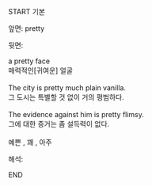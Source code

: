 START
기본

앞면:
pretty


뒷면:
<div><div>a pretty face </div><div>매력적인[귀여운] 얼굴</div></div><div><br></div><div>The city is pretty much plain vanilla. </div><div><div>그 도시는 특별할 것 없이 거의 평범하다.</div></div><div><br></div><div><div>The evidence against him is pretty flimsy. </div><div><div>그에 대한 증거는 좀 설득력이 없다.</div></div></div><div><br></div><div>예쁜 , 꽤 , 아주</div>


해석:
<!--ID: 1746614454484-->
END